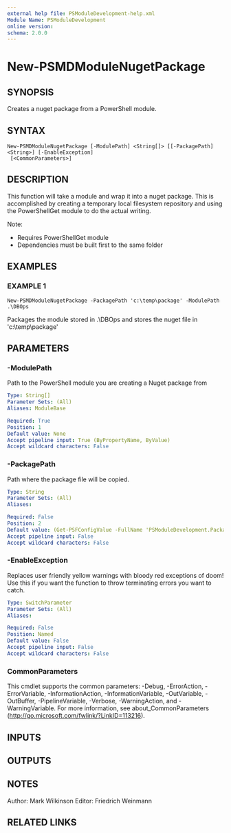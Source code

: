 ```yaml
---
external help file: PSModuleDevelopment-help.xml
Module Name: PSModuleDevelopment
online version:
schema: 2.0.0
---
```


# New-PSMDModuleNugetPackage

## SYNOPSIS
Creates a nuget package from a PowerShell module.

## SYNTAX

```
New-PSMDModuleNugetPackage [-ModulePath] <String[]> [[-PackagePath] <String>] [-EnableException]
 [<CommonParameters>]
```

## DESCRIPTION
This function will take a module and wrap it into a nuget package.
This is accomplished by creating a temporary local filesystem repository and using the PowerShellGet module to do the actual writing.

Note:
- Requires PowerShellGet module
- Dependencies must be built first to the same folder

## EXAMPLES

### EXAMPLE 1
```
New-PSMDModuleNugetPackage -PackagePath 'c:\temp\package' -ModulePath .\DBOps
```

Packages the module stored in .\DBOps and stores the nuget file in 'c:\temp\package'

## PARAMETERS

### -ModulePath
Path to the PowerShell module you are creating a Nuget package from

```yaml
Type: String[]
Parameter Sets: (All)
Aliases: ModuleBase

Required: True
Position: 1
Default value: None
Accept pipeline input: True (ByPropertyName, ByValue)
Accept wildcard characters: False
```

### -PackagePath
Path where the package file will be copied.

```yaml
Type: String
Parameter Sets: (All)
Aliases:

Required: False
Position: 2
Default value: (Get-PSFConfigValue -FullName 'PSModuleDevelopment.Package.Path' -Fallback "$env:TEMP")
Accept pipeline input: False
Accept wildcard characters: False
```

### -EnableException
Replaces user friendly yellow warnings with bloody red exceptions of doom!
Use this if you want the function to throw terminating errors you want to catch.

```yaml
Type: SwitchParameter
Parameter Sets: (All)
Aliases:

Required: False
Position: Named
Default value: False
Accept pipeline input: False
Accept wildcard characters: False
```

### CommonParameters
This cmdlet supports the common parameters: -Debug, -ErrorAction, -ErrorVariable, -InformationAction, -InformationVariable, -OutVariable, -OutBuffer, -PipelineVariable, -Verbose, -WarningAction, and -WarningVariable. For more information, see about_CommonParameters (http://go.microsoft.com/fwlink/?LinkID=113216).

## INPUTS

## OUTPUTS

## NOTES
Author: Mark Wilkinson
Editor: Friedrich Weinmann

## RELATED LINKS

